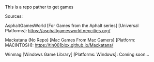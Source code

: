 This is a repo pather to get games

Sources:

AsphaltGamesWorld [For Games from the Aphalt series] [Universal Platforms]: 
https://asphaltgamesworld.neocities.org/

Mackatana (No Repo) [Mac Games From Mac Gamers] [Platform: MACINTOSH]: 
https://tin001blox.github.io/Mackatana/

Winmag [Windows Game Library] [Platforms: Windows]: 
Coming soon...
